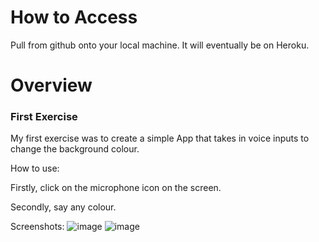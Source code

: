 # How to Access
Pull from github onto your local machine. It will eventually be on Heroku.


# Overview

### First Exercise

My first exercise was to create a simple App that takes in voice inputs to change the background colour.

How to use:

Firstly, click on the microphone icon on the screen.

Secondly, say any colour.

Screenshots:
![image](https://user-images.githubusercontent.com/55267689/166200348-a175feae-6f81-4064-9fed-b5bd718238d1.png)
![image](https://user-images.githubusercontent.com/55267689/166200474-bf6edce1-ac17-42d5-8098-7cc33a353832.png)

